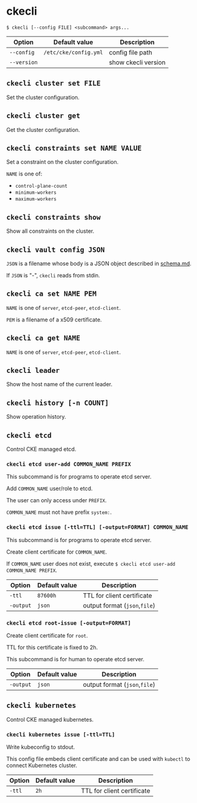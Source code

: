 ckecli
======

```console
$ ckecli [--config FILE] <subcommand> args...
```

Option      | Default value         | Description
----------  | --------------------- | -----------
`--config`  | `/etc/cke/config.yml` | config file path
`--version` |                       | show ckecli version

`ckecli cluster set FILE`
-------------------------

Set the cluster configuration.

`ckecli cluster get`
--------------------

Get the cluster configuration.

`ckecli constraints set NAME VALUE`
-----------------------------------

Set a constraint on the cluster configuration.

`NAME` is one of:

- `control-plane-count`
- `minimum-workers`
- `maximum-workers`

`ckecli constraints show`
-------------------------

Show all constraints on the cluster.

`ckecli vault config JSON`
--------------------------

`JSON` is a filename whose body is a JSON object described in [schema.md](schema.md#vault).

If `JSON` is "-", `ckecli` reads from stdin.

`ckecli ca set NAME PEM`
------------------------

`NAME` is one of `server`, `etcd-peer`, `etcd-client`.

`PEM` is a filename of a x509 certificate.

`ckecli ca get NAME`
--------------------

`NAME` is one of `server`, `etcd-peer`, `etcd-client`.

`ckecli leader`
-------------------------

Show the host name of the current leader.

`ckecli history [-n COUNT]`
---------------------------

Show operation history.

`ckecli etcd`
-------------

Control CKE managed etcd.

### `ckecli etcd user-add COMMON_NAME PREFIX`

This subcommand is for programs to operate etcd server.

Add `COMMON_NAME` user/role to etcd.

The user can only access under `PREFIX`.

`COMMON_NAME` must not have prefix `system:`.

### `ckecli etcd issue [-ttl=TTL] [-output=FORMAT] COMMON_NAME`

This subcommand is for programs to operate etcd server.

Create client certificate for `COMMON_NAME`.

If `COMMON_NAME` user does not exist, execute `$ ckecli etcd user-add COMMON_NAME PREFIX`.

Option      | Default value         | Description
----------  | --------------------- | -----------
`-ttl`      | `87600h`              | TTL for client certificate
`-output`   | `json`                | output format (`json`,`file`)

### `ckecli etcd root-issue [-output=FORMAT]`

Create client certificate for `root`.

TTL for this certificate is fixed to 2h.

This subcommand is for human to operate etcd server.

Option      | Default value         | Description
----------  | --------------------- | -----------
`-output`   | `json`                | output format (`json`,`file`)


`ckecli kubernetes`
-------------------

Control CKE managed kubernetes.

### `ckecli kubernetes issue [-ttl=TTL]`

Write kubeconfig to stdout.

This config file embeds client certificate and can be used with `kubectl` to connect Kubernetes cluster.

Option      | Default value         | Description
----------  | --------------------- | -----------
`-ttl`      | `2h`                  | TTL for client certificate
